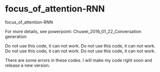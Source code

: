 # focus_of_attention-RNN
focus_of_attention-RNN

For more details, see powerpoint: Chuwei_2016_01_22_Conversation generation

Do not use this code, it can not work.
Do not use this code, it can not work.
Do not use this code, it can not work.
Do not use this code, it can not work.

There are some errors in these codes. I will make my code right soon and release a new version.
